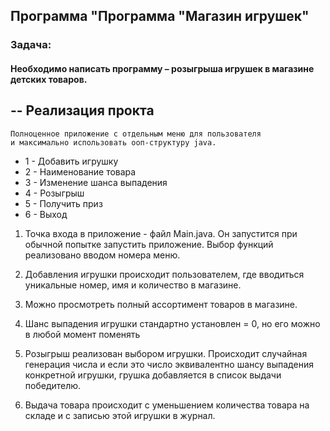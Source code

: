 ## Программа "Программа "Магазин игрушек"
### Задача: 
#### Необходимо написать программу – розыгрыша игрушек в магазине детских товаров.

--
Реализация прокта
--

    Полноценное приложение с отдельным меню для пользователя 
    и максимально использовать ооп-структуру java.
+ 1 - Добавить игрушку
+ 2 - Наименование товара 
+ 3 - Изменение шанса выпадения
+ 4 - Розыгрыш
+ 5 - Получить приз
+ 6 - Выход

1. Точка входа в приложение - файл Main.java. 
Он запустится при обычной попытке запустить приложение. 
Выбор функций реализовано вводом номера меню.

2. Добавления игрушки происходит пользователем, где вводиться уникальные номер, имя и количество в магазине.

3. Можно просмотреть полный ассортимент товаров в магазине.
4. Шанс выпадения игрушки стандартно установлен = 0, но его можно в любой момент поменять
5. Розыгрыш реализован выбором игрушки. Происходит случайная генерация числа и если это число 
эквивалентно шансу выпадения конкретной игрушки, грушка добавляется в список выдачи победителю.
6. Выдача товара происходит с уменьшением количества товара на складе и с записью этой игрушки в журнал.


